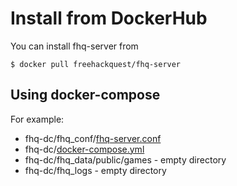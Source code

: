# Install from DockerHub 

You can install fhq-server from 

```
$ docker pull freehackquest/fhq-server
```

## Using docker-compose

For example:

* fhq-dc/fhq_conf/[fhq-server.conf](DOCKER_COMPOSE/fhq_conf/fhq-server.conf)
* fhq-dc/[docker-compose.yml](DOCKER_COMPOSE/docker-compose.yml)
* fhq-dc/fhq_data/public/games - empty directory
* fhq-dc/fhq_logs - empty directory

